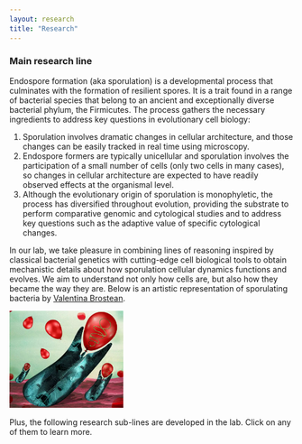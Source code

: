 ```yaml
---
layout: research
title: "Research"
---
```


### Main research line

Endospore formation (aka sporulation) is a developmental process that culminates with the formation of resilient spores. It is a trait found in a range of bacterial species that belong to an ancient and exceptionally diverse bacterial phylum, the Firmicutes. The process gathers the necessary ingredients to address key questions in evolutionary cell biology: 

1. Sporulation involves dramatic changes in cellular architecture, and those changes can be easily tracked in real time using microscopy. 
2. Endospore formers are typically unicellular and sporulation involves the participation of a small number of cells (only two cells in many cases), so changes in cellular architecture are expected to have readily observed effects at the organismal level. 
3. Although the evolutionary origin of sporulation is monophyletic, the process has diversified throughout evolution, providing the substrate to perform comparative genomic and cytological studies and to address key questions such as the adaptive value of specific cytological changes.

In our lab, we take pleasure in combining lines of reasoning inspired by classical bacterial genetics with cutting-edge cell biological tools to obtain mechanistic details about how sporulation cellular dynamics functions and evolves. We aim to understand not only how cells are, but also how they became the way they are. Below is an artistic representation of sporulating bacteria by [Valentina Brostean](https://www.valentinabrostean.com/).

<img src="https://github.com/lopezgarridolab/lopezgarridolab.github.io/blob/gh-pages/assets/img/spore_rep.png" width="40%">

Plus, the following research sub-lines are developed in the lab. Click on any of them to learn more.

